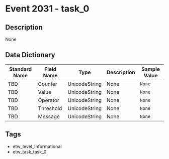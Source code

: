# Event 2031 - task_0

## Description
None

## Data Dictionary
|Standard Name|Field Name|Type|Description|Sample Value|
|---|---|---|---|---|
|TBD|Counter|UnicodeString|None|`None`|
|TBD|Value|UnicodeString|None|`None`|
|TBD|Operator|UnicodeString|None|`None`|
|TBD|Threshold|UnicodeString|None|`None`|
|TBD|Message|UnicodeString|None|`None`|

## Tags
* etw_level_Informational
* etw_task_task_0